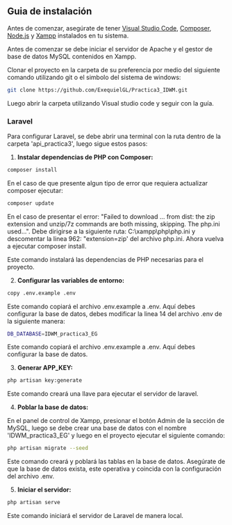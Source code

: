 ## Guia de instalación

Antes de comenzar, asegúrate de tener [Visual Studio Code](https://code.visualstudio.com/download), [Composer](https://getcomposer.org/), [Node.js](https://nodejs.org/en) y [Xampp](https://sourceforge.net/projects/xampp/files/XAMPP%20Windows/8.2.4/xampp-windows-x64-8.2.4-0-VS16-installer.exe/download) instalados en tu sistema.

Antes de comenzar se debe iniciar el servidor de Apache y el gestor de base de datos MySQL contenidos en Xampp. 

Clonar el proyecto en la carpeta de su preferencia por medio del siguiente comando utilizando git o el simbolo del sistema de windows:

```bash
git clone https://github.com/ExequielGL/Practica3_IDWM.git
```

Luego abrir la carpeta utilizando Visual studio code y seguir con la guía.

### Laravel

Para configurar Laravel, se debe abrir una terminal con la ruta dentro de la carpeta 'api_practica3', luego sigue estos pasos:

1. **Instalar dependencias de PHP con Composer:**

```bash
composer install
```
En el caso de que presente algun tipo de error que requiera actualizar composer ejecutar:

```bash
composer update
```

En el caso de presentar el error: "Failed to download ... from dist: the zip extension and unzip/7z commands are both missing, skipping. The php.ini used...". Debe dirigirse a la siguiente ruta: C:\xampp\php\php.ini y descomentar la linea 962: "extension=zip' del archivo php.ini. Ahora vuelva a ejecutar composer install.

Este comando instalará las dependencias de PHP necesarias para el proyecto.

2. **Configurar las variables de entorno:**

```bash
copy .env.example .env
```

Este comando copiará el archivo .env.example a .env. Aquí debes configurar la base de datos, debes modificar la linea 14 del archivo .env de la siguiente manera:

```bash
DB_DATABASE=IDWM_practica3_EG
```

Este comando copiará el archivo .env.example a .env. Aquí debes configurar la base de datos.

3. **Generar APP_KEY:**

```bash
php artisan key:generate
```

Este comando creará una llave para ejecutar el servidor de laravel.

4. **Poblar la base de datos:**

En el panel de control de Xampp, presionar el botón Admin de la sección de MySQL, luego se debe crear una base de datos con el nombre 'IDWM_practica3_EG' y luego en el proyecto ejecutar el siguiente comando:

```bash
php artisan migrate --seed
```

Este comando creará y poblará las tablas en la base de datos. Asegúrate de que la base de datos exista, este operativa y coincida con la configuración del archivo .env.

5. **Iniciar el servidor:**

```bash
php artisan serve
```

Este comando iniciará el servidor de Laravel de manera local.